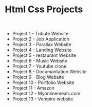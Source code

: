 <h1>Html Css Projects </h1>
<br>
<ul>
  <li>Project 1 - Tribute Website</li>
  <li>Project 2 - Job Application</li>
  <li>Project 3 - Parallax Website</li>
  <li>Project 4 - Landing Website</li>
  <li>Project 5 - restaurant Website</li>
  <li>Project 6 - Music Website</li>
  <li>Project 7 - Youtube clone</li>
  <li>Project 8 - Documantation Website</li>
  <li>Project 9 - Blog Website</li>
  <li>Project 10 - Portfolio Website</li>
  <li>Project 11 - Amazon</li>
  <li>Project 12 - Myonlinemeals.com</li>
  <li>Project 13 - Vempire website </li>
</ul>
